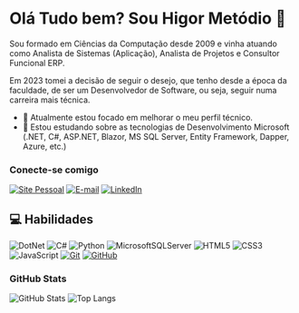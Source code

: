 # Olá Tudo bem? Sou Higor Metódio 👋
Sou formado em Ciências da Computação desde 2009 e vinha atuando como Analista de Sistemas (Aplicação), Analista de Projetos e Consultor Funcional ERP. 

Em 2023 tomei a decisão de seguir o desejo, que tenho desde a época da faculdade, de ser um Desenvolvedor de Software, ou seja, seguir numa carreira mais técnica.

- 🔭 Atualmente estou focado em melhorar o meu perfil técnico.
- 🌱 Estou estudando sobre as tecnologias de Desenvolvimento Microsoft (.NET, C#, ASP.NET, Blazor, MS SQL Server, Entity Framework, Dapper, Azure, etc.)

### Conecte-se comigo
[![Site Pessoal](https://img.shields.io/badge/-Site%20Pessoal%20(Em%20Construção%20)-512bd4?style=for-the-badge)](https://higormetodio.dev/)
[![E-mail](https://img.shields.io/badge/-Email-000?style=for-the-badge&logo=microsoft-outlook&logoColor=0496f1)](mailto:higor.metodio@outlook.com)
[![LinkedIn](https://img.shields.io/badge/-LinkedIn-000?style=for-the-badge&logo=linkedin&logoColor=0496f1)](https://www.linkedin.com/in/higormetodio/)

## 💻 Habilidades
![DotNet](https://img.shields.io/badge/DotNet-000?style=for-the-badge&logo=dotnet&logoColor=512bd4)
![C#](https://img.shields.io/badge/C%23-000?style=for-the-badge&logo=c-sharp&logoColor=823085)
![Python](https://img.shields.io/badge/Python-000?style=for-the-badge&logo=ruby&logoColor=f51111)
![MicrosoftSQLServer](https://img.shields.io/badge/Microsoft%20SQL%20Server-000?style=for-the-badge&logo=microsoft%20sql%20server&logoColor=white)
![HTML5](https://img.shields.io/badge/HTML-000?style=for-the-badge&logo=html5&logoColor=ff7b00)
![CSS3](https://img.shields.io/badge/CSS3-000?style=for-the-badge&logo=css3&logoColor=5885ee)
![JavaScript](https://img.shields.io/badge/JavaScript-000?style=for-the-badge&logo=javascript)
[![Git](https://img.shields.io/badge/Git-000?style=for-the-badge&logo=git&logoColor=e25e32)](https://git-scm.com/doc) 
[![GitHub](https://img.shields.io/badge/GitHub-000?style=for-the-badge&logo=github&logoColor=white)](https://docs.github.com/)

### GitHub Stats
![GitHub Stats](https://github-readme-stats.vercel.app/api?username=higormetodio&show_icons=true&theme=transparent&bg_color=000&border_color=512bd4&show_icons=true&icon_color=512bd4&title_color=f65163&text_color=FFF)
![Top Langs](https://github-readme-stats-git-masterrstaa-rickstaa.vercel.app/api/top-langs/?username=higormetodio&layout=compact&bg_color=000&border_color=512bd4&title_color=f65163&text_color=FFF)
